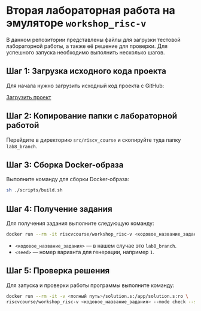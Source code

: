 # Вторая лабораторная работа на эмуляторе `workshop_risc-v`

В данном репозитории представлены файлы для загрузки тестовой лабораторной работы, а также её решение для проверки. Для успешного запуска необходимо выполнить несколько шагов.

## Шаг 1: Загрузка исходного кода проекта

Для начала нужно загрузить исходный код проекта с GitHub:

[Загрузить проект](https://github.com/moevm/workshop_risc-v)

## Шаг 2: Копирование папки с лабораторной работой

Перейдите в директорию `src/riscv_course` и скопируйте туда папку `lab8_branch`.

## Шаг 3: Сборка Docker-образа

Выполните команду для сборки Docker-образа:

```bash
sh ./scripts/build.sh
```

## Шаг 4: Получение задания

Для получения задания выполните следующую команду:

```bash
docker run --rm -it riscvcourse/workshop_risc-v <кодовое_название_задания> --mode init --seed <seed>
```

- `<кодовое_название_задания>` — в нашем случае это `lab8_branch`.
- `<seed>` — номер варианта для генерации, например `1`.

## Шаг 5: Проверка решения

Для запуска и проверки работы программы выполните команду:

```bash
docker run --rm -it -v <полный путь>/solution.s:/app/solution.s:ro \
riscvcourse/workshop_risc-v <кодовое_название_задания> --mode check --seed <seed> --solution /app/solution.s
```


